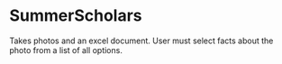 # SummerScholars
Takes photos and an excel document. User must select facts about the photo from a list of all options. 
